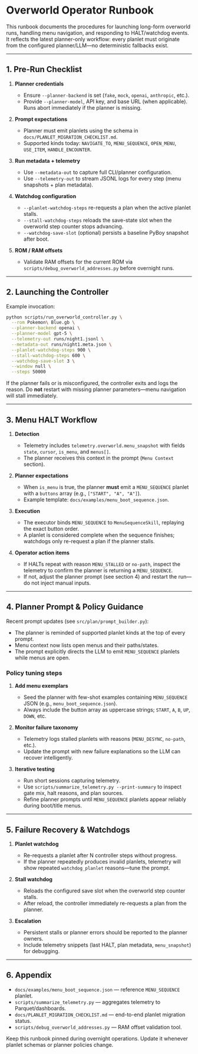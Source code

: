 # Overworld Operator Runbook

This runbook documents the procedures for launching long-form overworld runs, handling menu navigation, and responding to HALT/watchdog events. It reflects the latest planner-only workflow: every planlet must originate from the configured planner/LLM—no deterministic fallbacks exist.

---

## 1. Pre-Run Checklist

1. **Planner credentials**  
   - Ensure `--planner-backend` is set (`fake`, `mock`, `openai`, `anthropic`, etc.).  
   - Provide `--planner-model`, API key, and base URL (when applicable). Runs abort immediately if the planner is missing.

2. **Prompt expectations**  
   - Planner must emit planlets using the schema in `docs/PLANLET_MIGRATION_CHECKLIST.md`.  
   - Supported kinds today: `NAVIGATE_TO`, `MENU_SEQUENCE`, `OPEN_MENU`, `USE_ITEM`, `HANDLE_ENCOUNTER`.

3. **Run metadata + telemetry**  
   - Use `--metadata-out` to capture full CLI/planner configuration.  
   - Use `--telemetry-out` to stream JSONL logs for every step (menu snapshots + plan metadata).

4. **Watchdog configuration**  
   - `--planlet-watchdog-steps` re-requests a plan when the active planlet stalls.  
   - `--stall-watchdog-steps` reloads the save-state slot when the overworld step counter stops advancing.  
   - `--watchdog-save-slot` (optional) persists a baseline PyBoy snapshot after boot.

5. **ROM / RAM offsets**  
   - Validate RAM offsets for the current ROM via `scripts/debug_overworld_addresses.py` before overnight runs.

---

## 2. Launching the Controller

Example invocation:

```bash
python scripts/run_overworld_controller.py \
  --rom Pokemon\ Blue.gb \
  --planner-backend openai \
  --planner-model gpt-5 \
  --telemetry-out runs/night1.jsonl \
  --metadata-out runs/night1.meta.json \
  --planlet-watchdog-steps 900 \
  --stall-watchdog-steps 600 \
  --watchdog-save-slot 3 \
  --window null \
  --steps 50000
```

If the planner fails or is misconfigured, the controller exits and logs the reason. Do **not** restart with missing planner parameters—menu navigation will stall immediately.

---

## 3. Menu HALT Workflow

1. **Detection**  
   - Telemetry includes `telemetry.overworld.menu_snapshot` with fields `state`, `cursor`, `is_menu`, and `menus[]`.  
   - The planner receives this context in the prompt (`Menu Context` section).

2. **Planner expectations**  
   - When `is_menu` is true, the planner **must** emit a `MENU_SEQUENCE` planlet with a `buttons` array (e.g., `["START", "A", "A"]`).  
   - Example template: `docs/examples/menu_boot_sequence.json`.

3. **Execution**  
   - The executor binds `MENU_SEQUENCE` to `MenuSequenceSkill`, replaying the exact button order.  
   - A planlet is considered complete when the sequence finishes; watchdogs only re-request a plan if the planner stalls.

4. **Operator action items**  
   - If HALTs repeat with reason `MENU_STALLED` or `no-path`, inspect the telemetry to confirm the planner is returning a `MENU_SEQUENCE`.  
   - If not, adjust the planner prompt (see section 4) and restart the run—do not inject manual inputs.

---

## 4. Planner Prompt & Policy Guidance

Recent prompt updates (see `src/plan/prompt_builder.py`):

- The planner is reminded of supported planlet kinds at the top of every prompt.
- Menu context now lists open menus and their paths/states.
- The prompt explicitly directs the LLM to emit `MENU_SEQUENCE` planlets while menus are open.

### Policy tuning steps

1. **Add menu exemplars**  
   - Seed the planner with few-shot examples containing `MENU_SEQUENCE` JSON (e.g., `menu_boot_sequence.json`).  
   - Always include the button array as uppercase strings; `START`, `A`, `B`, `UP`, `DOWN`, etc.

2. **Monitor failure taxonomy**  
   - Telemetry logs stalled planlets with reasons (`MENU_DESYNC`, `no-path`, etc.).  
   - Update the prompt with new failure explanations so the LLM can recover intelligently.

3. **Iterative testing**  
   - Run short sessions capturing telemetry.  
   - Use `scripts/summarize_telemetry.py --print-summary` to inspect gate mix, halt reasons, and plan sources.  
   - Refine planner prompts until `MENU_SEQUENCE` planlets appear reliably during boot/title menus.

---

## 5. Failure Recovery & Watchdogs

1. **Planlet watchdog**  
   - Re-requests a planlet after N controller steps without progress.  
   - If the planner repeatedly produces invalid planlets, telemetry will show repeated `watchdog_planlet` reasons—tune the prompt.

2. **Stall watchdog**  
   - Reloads the configured save slot when the overworld step counter stalls.  
   - After reload, the controller immediately re-requests a plan from the planner.

3. **Escalation**  
   - Persistent stalls or planner errors should be reported to the planner owners.  
   - Include telemetry snippets (last HALT, plan metadata, `menu_snapshot`) for debugging.

---

## 6. Appendix

- `docs/examples/menu_boot_sequence.json` — reference `MENU_SEQUENCE` planlet.  
- `scripts/summarize_telemetry.py` — aggregates telemetry to Parquet/dashboards.  
- `docs/PLANLET_MIGRATION_CHECKLIST.md` — end-to-end planlet migration status.  
- `scripts/debug_overworld_addresses.py` — RAM offset validation tool.

Keep this runbook pinned during overnight operations. Update it whenever planlet schemas or planner policies change.
